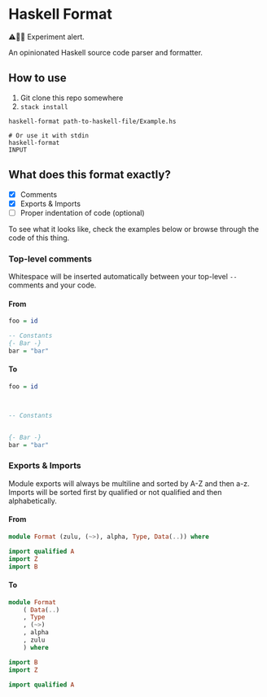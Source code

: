 # Haskell Format

⚠️👨‍🔬 Experiment alert.

An opinionated Haskell source code parser and formatter.



## How to use

1. Git clone this repo somewhere
2. `stack install`

```shell
haskell-format path-to-haskell-file/Example.hs

# Or use it with stdin
haskell-format
INPUT
```



## What does this format exactly?

- [x] Comments
- [x] Exports & Imports
- [ ] Proper indentation of code (optional)

To see what it looks like, check the examples below
or browse through the code of this thing.


### Top-level comments

Whitespace will be inserted automatically between your top-level `--` comments and your code.

#### From

```haskell
foo = id

-- Constants
{- Bar -}
bar = "bar"
```

#### To

```haskell
foo = id



-- Constants


{- Bar -}
bar = "bar"
```


### Exports & Imports

Module exports will always be multiline and sorted by A-Z and then a-z. Imports will be sorted first by qualified or not qualified and then alphabetically.

#### From

```haskell
module Format (zulu, (~>), alpha, Type, Data(..)) where

import qualified A
import Z
import B
```

#### To

```haskell
module Format
    ( Data(..)
    , Type
    , (~>)
    , alpha
    , zulu
    ) where

import B
import Z

import qualified A
```
